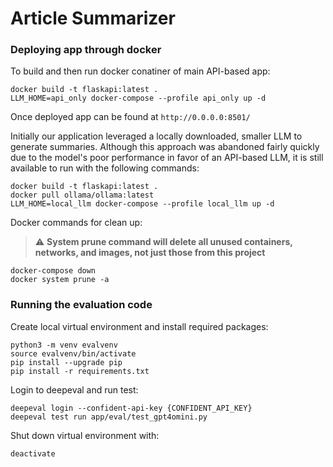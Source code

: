 # Article Summarizer

### Deploying app through docker

To build and then run docker conatiner of main API-based app:

    docker build -t flaskapi:latest .
    LLM_HOME=api_only docker-compose --profile api_only up -d

Once deployed app can be found at `http://0.0.0.0:8501/`

Initially our application leveraged a locally downloaded, smaller LLM to generate summaries. Although this approach was abandoned fairly quickly due to the model's poor performance in favor of an API-based LLM, it is still available to run with the following commands:

    docker build -t flaskapi:latest .
    docker pull ollama/ollama:latest
    LLM_HOME=local_llm docker-compose --profile local_llm up -d


Docker commands for clean up:

> :warning: **System prune command will delete all unused containers, networks, and images, not just those from this project**

    docker-compose down
    docker system prune -a


### Running the evaluation code

Create local virtual environment and install required packages:

    python3 -m venv evalvenv
    source evalvenv/bin/activate
    pip install --upgrade pip
    pip install -r requirements.txt
    
Login to deepeval and run test:

    deepeval login --confident-api-key {CONFIDENT_API_KEY}
    deepeval test run app/eval/test_gpt4omini.py

Shut down virtual environment with:

    deactivate

